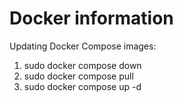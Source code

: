 # Docker information

Updating Docker Compose images:

1. sudo docker compose down
2. sudo docker compose pull
3. sudo docker compose up -d